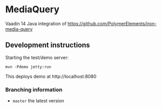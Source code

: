 # MediaQuery

Vaadin 14 Java integration of https://github.com/PolymerElements/iron-media-query

## Development instructions

Starting the test/demo server:
```
mvn -Pdemo jetty:run
```

This deploys demo at http://localhost:8080

### Branching information

* `master` the latest version
